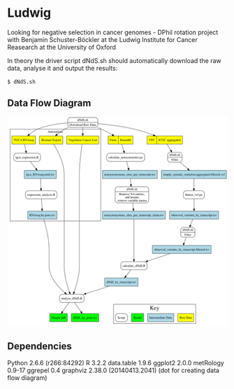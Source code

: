 # Ludwig
Looking for negative selection in cancer genomes - DPhil rotation project with Benjamin Schuster-Böckler at the Ludwig Institute for Cancer Reasearch at the University of Oxford

In theory the driver script dNdS.sh should automatically download the raw data, analyse it and output the results:
```
$ dNdS.sh
```

## Data Flow Diagram
![Data Flow Diagram](data_flow_diagram.png)

## Dependencies
Python 2.6.6 (r266:84292)
R 3.2.2
	data.table 1.9.6
	ggplot2 2.0.0
	metRology 0.9-17
	ggrepel 0.4
graphviz 2.38.0 (20140413.2041) (dot for creating data flow diagram)